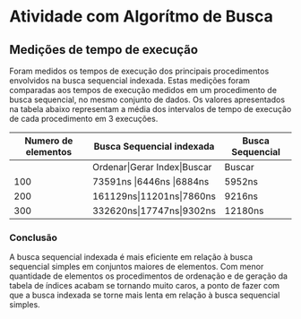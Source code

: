 # Atividade com Algorítmo de Busca


## Medições de tempo de execução
Foram medidos os tempos de execução dos principais procedimentos envolvidos na busca sequencial indexada. Estas medições foram comparadas aos tempos de execução medidos em um procedimento de busca sequencial, no mesmo conjunto de dados.
Os valores apresentados na tabela abaixo representam a média dos intervalos de tempo de execução de cada procedimento em 3 execuções.

|Numero de elementos	|Busca Sequencial indexada | Busca Sequencial  
|---------------|-----------------------------|-----------------
|               |Ordenar\|Gerar Index\|Buscar |Buscar
|100			|73591ns \|6446ns \|6884ns  |5952ns
|200			|161129ns\|11201ns\|7860ns  |9216ns
|300			|332620ns\|17747ns\|9302ns  |12180ns	

### Conclusão
A busca sequencial indexada é mais eficiente em relação à busca sequencial simples em conjuntos maiores de elementos. Com menor quantidade de elementos os procedimentos de ordenação e de geração da tabela de índices acabam se tornando muito caros, a ponto de fazer com que a busca indexada se torne mais lenta em relação à busca sequencial simples.
